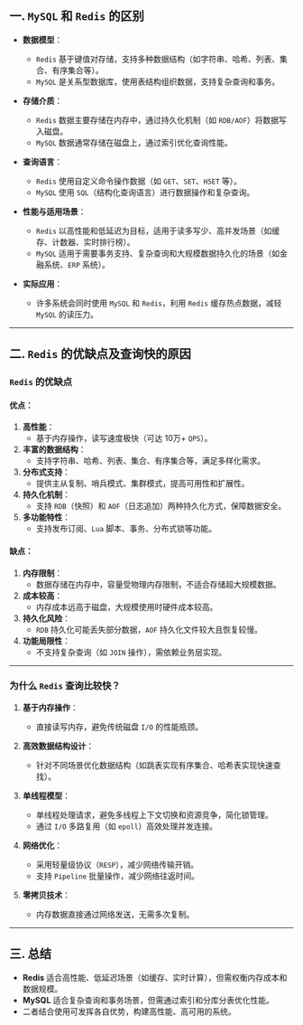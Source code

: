 ## 一. `MySQL` 和 `Redis` 的区别

- **数据模型**：
  - `Redis` 基于键值对存储，支持多种数据结构（如字符串、哈希、列表、集合、有序集合等）。
  - `MySQL` 是关系型数据库，使用表结构组织数据，支持复杂查询和事务。

- **存储介质**：
  - `Redis` 数据主要存储在内存中，通过持久化机制（如 `RDB/AOF`）将数据写入磁盘。
  - `MySQL` 数据通常存储在磁盘上，通过索引优化查询性能。

- **查询语言**：
  - `Redis` 使用自定义命令操作数据（如 `GET`、`SET`、`HSET` 等）。
  - `MySQL` 使用 `SQL`（结构化查询语言）进行数据操作和复杂查询。

- **性能与适用场景**：
  - `Redis` 以高性能和低延迟为目标，适用于读多写少、高并发场景（如缓存、计数器、实时排行榜）。
  - `MySQL` 适用于需要事务支持、复杂查询和大规模数据持久化的场景（如金融系统、`ERP` 系统）。

- **实际应用**：
  - 许多系统会同时使用 `MySQL` 和 `Redis`，利用 `Redis` 缓存热点数据，减轻 `MySQL` 的读压力。

---

## 二. `Redis` 的优缺点及查询快的原因

### **`Redis` 的优缺点**
#### **优点**：
1. **高性能**：
   - 基于内存操作，读写速度极快（可达 10万+ `QPS`）。
2. **丰富的数据结构**：
   - 支持字符串、哈希、列表、集合、有序集合等，满足多样化需求。
3. **分布式支持**：
   - 提供主从复制、哨兵模式、集群模式，提高可用性和扩展性。
4. **持久化机制**：
   - 支持 `RDB`（快照）和 `AOF`（日志追加）两种持久化方式，保障数据安全。
5. **多功能特性**：
   - 支持发布订阅、`Lua` 脚本、事务、分布式锁等功能。

#### **缺点**：
1. **内存限制**：
   - 数据存储在内存中，容量受物理内存限制，不适合存储超大规模数据。
2. **成本较高**：
   - 内存成本远高于磁盘，大规模使用时硬件成本较高。
3. **持久化风险**：
   - `RDB` 持久化可能丢失部分数据，`AOF` 持久化文件较大且恢复较慢。
4. **功能局限性**：
   - 不支持复杂查询（如 `JOIN` 操作），需依赖业务层实现。

---

### **为什么 `Redis` 查询比较快？**
1. **基于内存操作**：
   - 直接读写内存，避免传统磁盘 `I/O` 的性能瓶颈。

2. **高效数据结构设计**：
   - 针对不同场景优化数据结构（如跳表实现有序集合、哈希表实现快速查找）。

3. **单线程模型**：
   - 单线程处理请求，避免多线程上下文切换和资源竞争，简化锁管理。
   - 通过 `I/O` 多路复用（如 `epoll`）高效处理并发连接。

4. **网络优化**：
   - 采用轻量级协议（`RESP`），减少网络传输开销。
   - 支持 `Pipeline` 批量操作，减少网络往返时间。

5. **零拷贝技术**：
   - 内存数据直接通过网络发送，无需多次复制。

---

## 三. 总结
- **Redis** 适合高性能、低延迟场景（如缓存、实时计算），但需权衡内存成本和数据规模。
- **MySQL** 适合复杂查询和事务场景，但需通过索引和分库分表优化性能。
- 二者结合使用可发挥各自优势，构建高性能、高可用的系统。
